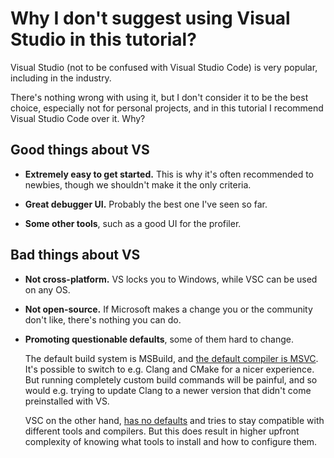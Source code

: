 # Why I don't suggest using Visual Studio in this tutorial?

Visual Studio (not to be confused with Visual Studio Code) is very popular, including in the industry.

There's nothing wrong with using it, but I don't consider it to be the best choice, especially not for personal projects, and in this tutorial I recommend Visual Studio Code over it. Why?

## Good things about VS

* **Extremely easy to get started.** This is why it's often recommended to newbies, though we shouldn't make it the only criteria.

* **Great debugger UI.** Probably the best one I've seen so far.

* **Some other tools**, such as a good UI for the profiler.

## Bad things about VS

* **Not cross-platform.** VS locks you to Windows, while VSC can be used on any OS.

* **Not open-source.** If Microsoft makes a change you or the community don't like, there's nothing you can do.

* **Promoting questionable defaults**, some of them hard to change.

  The default build system is MSBuild, and [the default compiler is MSVC](/tooling/articles/choosing_compiler_and_more.md#choosing-a-compiler). It's possible to switch to e.g. Clang and CMake for a nicer experience. But running completely custom build commands will be painful, and so would e.g. trying to update Clang to a newer version that didn't come preinstalled with VS.

  VSC on the other hand, [has no defaults](/tooling/images/bad_defaults_or_no_defaults.jpg) and tries to stay compatible with different tools and compilers. But this does result in higher upfront complexity of knowing what tools to install and how to configure them.
